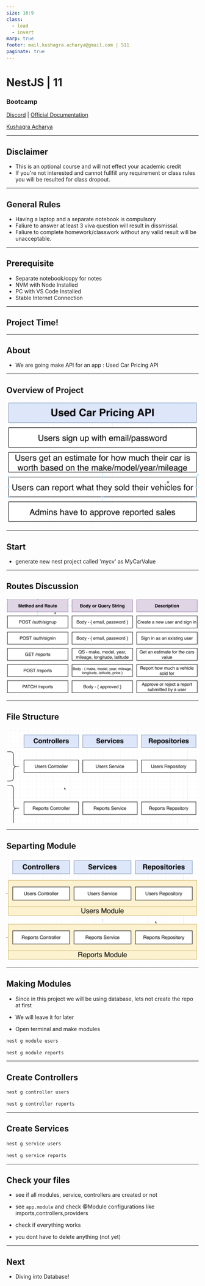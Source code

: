 ```yaml
---
size: 16:9
class:
  - lead
  - invert
marp: true
footer: mail.kushagra.acharya@gmail.com | S11
paginate: true
---
```


# NestJS | 11

### Bootcamp

[Discord](https://discord.gg/URhAqbTEJb) | [Official Documentation](https://docs.nestjs.com/)

[Kushagra Acharya](https://www.linkedin.com/in/kushagraacharya/)

---

## Disclaimer

- This is an optional course and will not effect your academic credit
- If you're not interested and cannot fullfill any requirement or class rules you will be resulted for class dropout.

---

## General Rules

- Having a laptop and a separate notebook is compulsory
- Faliure to answer at least 3 viva question will result in dissmissal.
- Faliure to complete homework/classwork without any valid result will be unacceptable.

---

## Prerequisite

- Separate notebook/copy for notes
- NVM with Node Installed
- PC with VS Code Installed
- Stable Internet Connection

---

## Project Time!

---

## About

- We are going make API for an app : Used Car Pricing API

---

## Overview of Project

![width:850px height:550px](n11_overview.png)

---

## Start

- generate new nest project called 'mycv' as MyCarValue

---

## Routes Discussion

![width:950px height:550px](n11_routes.png)

---

## File Structure

![width:950px height:500px](n11_src.png)

---

## Separting Module

![width:950px height:500px](n11_modules.png)

---

## Making Modules

- Since in this project we will be using database, lets not create the repo at first
- We will leave it for later

- Open terminal and make modules

```bash
nest g module users
```

```bash
nest g module reports
```

---

## Create Controllers

```bash
nest g controller users
```

```bash
nest g controller reports
```

---

## Create Services

```bash
nest g service users
```

```bash
nest g service reports
```

---

## Check your files

- see if all modules, service, controllers are created or not

- see `app.module` and check @Module configurations like imports,controllers,providers

- check if everything works

- you dont have to delete anything (not yet)

---

## Next

- Diving into Database!
